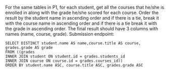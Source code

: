 For the same tables in P1, for each student, get all the courses that he/she is enrolled in along with the grade he/she scored for each course.
Order the result by the student name in ascending order and if there is a tie, break it with the course name in ascending order and
if there is a tie break it with the grade in ascending order. The final result should have 3 columns with names (name, course, grade).
Submission endpoint:
```
SELECT DISTINCT student.name AS name,course.title AS course, grades.grade AS grade 
FROM ((grades
INNER JOIN student ON student.id = grades.students_id
INNER JOIN course ON course.id = grades.courses_id))
ORDER BY student.name ASC, course.title ASC, grades.grade ASC
```
